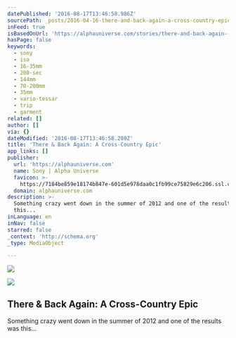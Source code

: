 ```yaml
---
datePublished: '2016-08-17T13:46:58.986Z'
sourcePath: _posts/2016-04-16-there-and-back-again-a-cross-country-epic.md
inFeed: true
isBasedOnUrl: 'https://alphauniverse.com/stories/there-and-back-again--a-cross-country-epic/'
hasPage: false
keywords:
  - sony
  - iso
  - 16-35mm
  - 200-sec
  - 144mm
  - 70-200mm
  - 35mm
  - vario-tessar
  - trip
  - garment
related: []
author: []
via: {}
dateModified: '2016-08-17T13:46:58.289Z'
title: 'There & Back Again: A Cross-Country Epic'
app_links: []
publisher:
  url: 'https://alphauniverse.com'
  name: Sony | Alpha Universe
  favicon: >-
    https://7184be859e18174b847e-601d5e978daa0c1fb99ce75829e6c206.ssl.cf2.rackcdn.com/or-favicon.png
  domain: alphauniverse.com
description: >-
  Something crazy went down in the summer of 2012 and one of the results was
  this...
inLanguage: en
inNav: false
starred: false
_context: 'http://schema.org'
_type: MediaObject

---
```

![](https://the-grid-user-content.s3-us-west-2.amazonaws.com/3cf03f28-a774-4092-9838-1602244d2cfb.png)

<article style=""><img src="https://s3-us-west-2.amazonaws.com/the-grid-img/p/a8b9656e1adc0b7119ac419bcd54748f5ecfdf92.jpg" /><h1>There &amp; Back Again: A Cross-Country Epic</h1><p>Something crazy went down in the summer of 2012 and one of the results was this...</p></article>